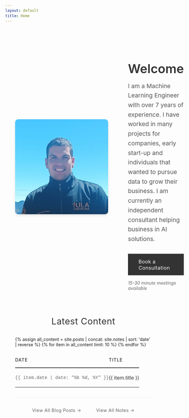 ```yaml
---
layout: default
title: Home
---
```


<div class="home-container">
  <div class="profile-section">
    <img src="images/profile_pic.png" alt="Profile Picture" class="profile-image">
  </div>
  <div class="content-section">
    <h1>Welcome</h1>
    <p class="intro-text">
      I am a Machine Learning Engineer with over 7 years of experience. I have worked in many projects for companies, early start-up and individuals that wanted to pursue data to grow their business. I am currently an independent consultant helping business in AI solutions.
    </p>
    <div class="consultation-section">
      <a href="https://cal.com/pastorsoto" target="_blank" class="consultation-btn">
        Book a Consultation
      </a>
      <p class="consultation-note">15-30 minute meetings available</p>
    </div>
  </div>
</div>

<!-- Latest Content Table -->
<div class="content-table-section">
  <h2>Latest Content</h2>
  <div class="table-container">
    <table class="content-table">
      <thead>
        <tr>
          <th>Date</th>
          <th>Title</th>
        </tr>
      </thead>
      <tbody>
        {% assign all_content = site.posts | concat: site.notes | sort: 'date' | reverse %}
        {% for item in all_content limit: 10 %}
        <tr>
          <td class="date-cell">
            {{ item.date | date: "%b %d, %Y" }}
          </td>
          <td class="title-cell">
            <a href="{{ item.url | relative_url }}">{{ item.title }}</a>
          </td>
        </tr>
        {% endfor %}
      </tbody>
    </table>
  </div>
  
  <div class="table-footer">
    <a href="{{ '/blog' | relative_url }}" class="view-all-link">View All Blog Posts →</a>
    <a href="{{ '/notes' | relative_url }}" class="view-all-link">View All Notes →</a>
  </div>
</div>

<style>
.home-container {
  display: flex;
  align-items: center;
  gap: 2rem;
  max-width: 1200px;
  margin: 2rem auto;
  padding: 2rem;
}

.profile-section {
  flex: 0 0 300px;
}

.profile-image {
  width: 100%;
  max-width: 300px;
  height: auto;
  border-radius: 10px;
  box-shadow: 0 4px 8px rgba(0,0,0,0.1);
}

.content-section {
  flex: 1;
  padding-left: 2rem;
}

.content-section h1 {
  color: #333;
  font-size: 2.5rem;
  margin-bottom: 1rem;
  font-weight: 600;
}

.intro-text {
  font-size: 1.2rem;
  line-height: 1.6;
  color: #555;
  margin: 0 0 2rem 0;
}

.consultation-section {
  margin-top: 2rem;
}

.consultation-btn {
  display: inline-block;
  background: #333;
  color: white;
  text-decoration: none;
  padding: 0.8rem 2rem;
  font-size: 1rem;
  font-weight: 400;
  letter-spacing: 0.5px;
  border: 2px solid #333;
  transition: all 0.3s ease;
  margin-bottom: 0.5rem;
}

.consultation-btn:hover {
  background: transparent;
  color: #333;
}

.consultation-note {
  font-size: 0.9rem;
  color: #666;
  margin: 0.5rem 0 0 0;
  font-style: italic;
}

/* Content Table Styles - Minimalist Design */
.content-table-section {
  max-width: 800px;
  margin: 3rem auto 2rem;
  padding: 0 2rem;
}

.content-table-section h2 {
  color: #333;
  font-size: 1.8rem;
  margin-bottom: 2rem;
  text-align: center;
  font-weight: 400;
  letter-spacing: 0.5px;
}

.table-container {
  background: transparent;
  margin-bottom: 2rem;
}

.content-table {
  width: 100%;
  border-collapse: collapse;
  font-size: 1rem;
  background: transparent;
}

.content-table thead {
  border-bottom: 2px solid #333;
}

.content-table th {
  padding: 1rem 0;
  text-align: left;
  font-weight: 500;
  font-size: 0.9rem;
  color: #333;
  text-transform: uppercase;
  letter-spacing: 1px;
  border: none;
}

.content-table th:first-child {
  width: 120px;
}

.content-table tbody tr {
  border-bottom: 1px solid #eee;
  transition: all 0.2s ease;
}

.content-table tbody tr:hover {
  background-color: rgba(0, 0, 0, 0.02);
}

.content-table tbody tr:last-child {
  border-bottom: none;
}

.content-table td {
  padding: 1.2rem 0;
  vertical-align: middle;
  border: none;
}

.date-cell {
  color: #666;
  font-size: 0.9rem;
  font-weight: 400;
  white-space: nowrap;
  font-family: 'Courier New', monospace;
}

.title-cell a {
  color: #333;
  text-decoration: none;
  font-weight: 400;
  font-size: 1rem;
  line-height: 1.4;
  transition: color 0.2s ease;
}

.title-cell a:hover {
  color: #000;
}

.table-footer {
  display: flex;
  justify-content: center;
  gap: 3rem;
  margin-top: 2rem;
  padding-top: 2rem;
  border-top: 1px solid #eee;
}

.view-all-link {
  color: #666;
  text-decoration: none;
  font-weight: 400;
  font-size: 0.9rem;
  letter-spacing: 0.5px;
  transition: color 0.2s ease;
}

.view-all-link:hover {
  color: #333;
}

/* Responsive design */
@media (max-width: 768px) {
  .home-container {
    flex-direction: column;
    text-align: center;
    padding: 1rem;
  }
  
  .profile-section {
    flex: none;
  }
  
  .content-section {
    padding-left: 0;
    padding-top: 1rem;
  }
  
  .content-section h1 {
    font-size: 2rem;
  }
  
  .intro-text {
    font-size: 1.1rem;
  }
  
  .consultation-btn {
    display: block;
    text-align: center;
    width: 100%;
    max-width: 300px;
    margin: 0 auto 0.5rem auto;
  }
  
  .content-table-section {
    padding: 0 1rem;
  }
  
  .content-table-section h2 {
    font-size: 1.5rem;
  }
  
  .content-table {
    font-size: 0.9rem;
  }
  
  .content-table td {
    padding: 1rem 0;
  }
  
  .content-table th:first-child {
    width: 100px;
  }
  
  .date-cell {
    font-size: 0.8rem;
  }
  
  .table-footer {
    flex-direction: column;
    gap: 1rem;
  }
  
  .view-all-link {
    display: block;
    text-align: center;
  }
}
</style>